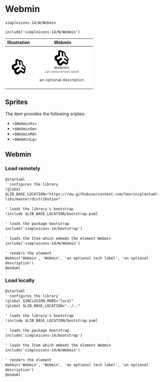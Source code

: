 # Webmin


```text
simpleicons-14/W/Webmin
```

```text
include('simpleicons-14/W/Webmin')
```



| Illustration | Webmin |
| :---: | :---: |
| ![illustration for Illustration](../../simpleicons-14/W/Webmin.png) | ![illustration for Webmin](../../simpleicons-14/W/Webmin.Local.png) |



## Sprites
The item provides the following sriptes:

- `<$WebminXs>`
- `<$WebminSm>`
- `<$WebminMd>`
- `<$WebminLg>`





## Webmin

### Load remotely
```plantuml
@startuml
' configures the library
!global $LIB_BASE_LOCATION="https://raw.githubusercontent.com/tmorin/plantuml-libs/master/distribution"

' loads the library's bootstrap
!include $LIB_BASE_LOCATION/bootstrap.puml

' loads the package bootstrap
include('simpleicons-14/bootstrap')

' loads the Item which embeds the element Webmin
include('simpleicons-14/W/Webmin')

' renders the element
Webmin('Webmin', 'Webmin', 'an optional tech label', 'an optional description')
@enduml
```

### Load locally
```plantuml
@startuml
' configures the library
!global $INCLUSION_MODE="local"
!global $LIB_BASE_LOCATION="../.."

' loads the library's bootstrap
!include $LIB_BASE_LOCATION/bootstrap.puml

' loads the package bootstrap
include('simpleicons-14/bootstrap')

' loads the Item which embeds the element Webmin
include('simpleicons-14/W/Webmin')

' renders the element
Webmin('Webmin', 'Webmin', 'an optional tech label', 'an optional description')
@enduml
```


